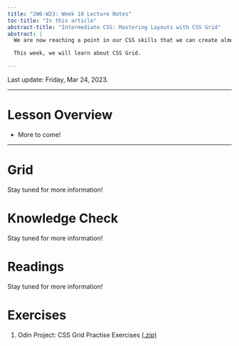 ```yaml
---
title: "2W6-W23: Week 10 Lecture Notes"
toc-title: "In this article"
abstract-title: "Intermediate CSS: Mastering Layouts with CSS Grid"
abstract: |
  We are now reaching a point in our CSS skills that we can create almost any layout or structure that we can envision.

  This week, we will learn about CSS Grid.

---
```


Last update: Friday, Mar 24, 2023.

---

# Lesson Overview

- More to come!

---

# Grid

Stay tuned for more information!

# Knowledge Check

Stay tuned for more information!

# Readings

Stay tuned for more information!

# Exercises

1. Odin Project: CSS Grid Practise Exercises [(.zip)][tutCSSGrid]

[tutCSSGrid]: ../tutorials/css-exercises-grid.zip "Odin Project: CSS Grid Exercises. There are 3 exercises total in this set."
